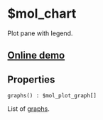 # $mol_chart

Plot pane with legend.

## [Online demo](https://mol.js.org/app/demo/-/#demo=mol_chart)

## Properties

`graphs() : $mol_plot_graph[]`

List of [graphs](../plot/graph).
